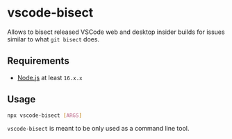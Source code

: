 # vscode-bisect
Allows to bisect released VSCode web and desktop insider builds for issues similar to what `git bisect` does.

## Requirements

- [Node.js](https://nodejs.org/en/) at least `16.x.x`

## Usage

```sh
npx vscode-bisect [ARGS]
```

`vscode-bisect` is meant to be only used as a command line tool.
